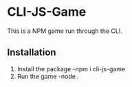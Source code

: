 # CLI-JS-Game
This is a NPM game run through the CLI.

## Installation
1. Install the package
    -npm i cli-js-game
2. Run the game
    -node .